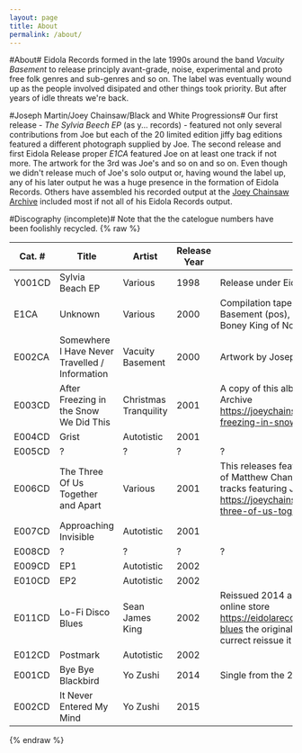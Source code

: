 ```yaml
---
layout: page
title: About
permalink: /about/
---
```

#About#
Eidola Records formed in the late 1990s around the band *Vacuity Basement* to release principly avant-grade, noise, experimental and proto free folk genres and sub-genres and so on. The label was eventually wound up as the people involved disipated and other things took priority. But after years of idle threats we're back.

#Joseph Martin/Joey Chainsaw/Black and White Progressions#
Our first release - *The Sylvia Beech EP* (as y... records) - featured not only several contributions from Joe but each of the 20 limited edition jiffy bag editions featured a different photograph supplied by Joe. The second release and first Eidola Release proper *E1CA* featured Joe on at least one track if not more. The artwork for the 3rd was Joe's and so on and so on. Even though we didn't release much of Joe's solo output or, having wound the label up, any of his later output he was a huge presence in the formation of Eidola Records. Others have assembled his recorded output at the [Joey Chainsaw Archive](https://joeychainsawarchive.bandcamp.com/) included most if not all of his Eidola Records output.

#Discography (incomplete)#
Note that the the catelogue numbers have been foolishly recycled. 
{% raw %}
<table>
  <thead>
    <tr>
      <th>Cat. #</th>
      <th>Title</th>
      <th>Artist</th>
      <th>Release Year</th>
      <th>Notes</th>
    </tr>
  </thead>
  <tbody>
    <tr>
      <td>Y001CD</td>
      <td>Sylvia Beach EP</td>
      <td>Various</td>
      <td>1998</td>
      <td>Release under Eidola Records forerunner Y... Records</td>
    </tr>
    <tr>
      <td>E1CA</td>
      <td>Unknown</td>
      <td>Various</td>
      <td>2000</td>
      <td>Compilation tape feat. Christmas Tranquility, Vacuity Basement (pos), Black and White Progression(pos), Boney King of Nowhere(pos)
    </tr>
    <tr>
      <td>E002CA</td>
      <td>Somewhere I Have Never Travelled / Information</td>
      <td>Vacuity Basement</td>
      <td>2000</td>
      <td>Artwork by Joseph Martin</td>
    </tr>
    <tr>
      <td>E003CD</td>
      <td>After Freezing in the Snow We Did This</td>
      <td>Christmas Tranquility</td>
      <td>2001</td>
      <td>A copy of this album is available form the Joey Chainsaw Archive <a href="https://joeychainsawarchive.bandcamp.com/album/after-freezing-in-snow-we-did-this">https://joeychainsawarchive.bandcamp.com/album/after-freezing-in-snow-we-did-this</a>
      </td>
    </tr>
    <tr>
      <td>E004CD</td>
      <td>Grist</td>
      <td>Autotistic</td>
      <td>2001</td>
      <td></td>
    </tr>
    <tr>
      <td>E005CD</td>
      <td>?</td>
      <td>?</td>
      <td>?</td>
      <td>?</td>
    <tr>
      <td>E006CD</td>
      <td>The Three Of Us Together and Apart</td>
      <td>Various</td>
      <td>2001</td>
      <td>This releases features recording of various combinations of Matthew Chandler, Neil Daoud and Joseph Martin. The tracks featuring Joe are available from <a href="https://joeychainsawarchive.bandcamp.com/album/the-three-of-us-together-and-apart">https://joeychainsawarchive.bandcamp.com/album/the-three-of-us-together-and-apart</a></td>
    </tr>
    <tr>
      <td>E007CD</td>
      <td>Approaching Invisible</td>
      <td>Autotistic</td>
      <td>2001</td>
      <td></td>
    </tr>
    <tr>
      <td>E008CD</td>
      <td>?</td>
      <td>?</td>
      <td>?</td>
      <td>?</td>
    </tr>
    <tr>
      <td>E009CD</td>
      <td>EP1</td>
      <td>Autotistic</td>
      <td>2002</td>
      <td></td>
    </tr>
    <tr>
      <td>E010CD</td>
      <td>EP2</td>
      <td>Autotistic</td>
      <td>2002</td>
      <td></td>
    </tr>
    <tr>
      <td>E011CD</td>
      <td>Lo-Fi Disco Blues</td>
      <td>Sean James King</td>
      <td>2002</td>
      <td>Reissued 2014 as digital download available from our online store <a href="https://eidolarecords.bandcamp.com/album/lo-fi-disco-blues">https://eidolarecords.bandcamp.com/album/lo-fi-disco-blues</a> the original release featured a single track for the currect reissue it has been split in two.</td>
    </tr>
    <tr>
      <td>E012CD</td>
      <td>Postmark</td>
      <td>Autotistic</td>
      <td>2002</td>
      <td></td>
    </tr>
    <tr>
      <td>E001CD</td>
      <td>Bye Bye Blackbird</td>
      <td>Yo Zushi</td>
      <td>2014</td>
      <td>Single from the 2015 Album <em>It Never Entered My Mind</em></td>
    </tr>
    <tr>
      <td>E002CD</td>
      <td>It Never Entered My Mind</td>
      <td>Yo Zushi</td>
      <td>2015</td>
      <td></td>
    </tr>
  </tbody>
</table>
{% endraw %}
